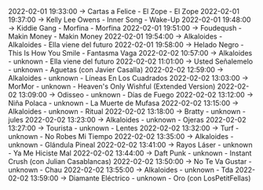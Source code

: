 2022-02-01 19:33:00 -> Cartas a Felice - El Zope - El Zope
2022-02-01 19:37:00 -> Kelly Lee Owens - Inner Song - Wake-Up
2022-02-01 19:48:00 -> Kiddie Gang - Morfina - Morfina
2022-02-01 19:51:00 -> Foudeqush - Makin Money - Makin Money
2022-02-01 19:54:00 -> Alkaloides - Alkaloides - Ella viene del futuro
2022-02-01 19:58:00 -> Helado Negro - This Is How You Smile - Fantasma Vaga
2022-02-02 10:57:00 -> Alkaloides - unknown - Ella viene del futuro
2022-02-02 11:01:00 -> Usted Señalemelo - unknown - Aguetas (con Javier Casalla)
2022-02-02 12:59:00 -> Alkaloides - unknown - Líneas En Los Cuadrados
2022-02-02 13:03:00 -> MorMor - unknown - Heaven's Only Wishful (Extended Version)
2022-02-02 13:09:00 -> Odisseo - unknown - Días de Fuego
2022-02-02 13:12:00 -> Niña Polaca - unknown - La Muerte de Mufasa
2022-02-02 13:15:00 -> Alkaloides - unknown - Ritual
2022-02-02 13:18:00 -> Bratty - unknown - jules
2022-02-02 13:23:00 -> Alkaloides - unknown - Ojeras
2022-02-02 13:27:00 -> Tourista - unknown - Lentes
2022-02-02 13:32:00 -> Turf - unknown - No Robes Mi Tiempo
2022-02-02 13:35:00 -> Alkaloides - unknown - Glándula Pineal
2022-02-02 13:41:00 -> Rayos Láser - unknown - Ya Me Hiciste Mal
2022-02-02 13:44:00 -> Daft Punk - unknown - Instant Crush (con Julian Casablancas)
2022-02-02 13:50:00 -> No Te Va Gustar - unknown - Chau
2022-02-02 13:55:00 -> Alkaloides - unknown - Tda
2022-02-02 13:59:00 -> Diamante Eléctrico - unknown - Oro (con LosPetitFellas)
